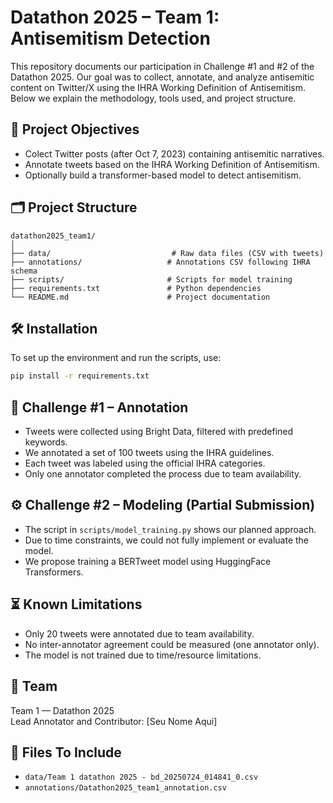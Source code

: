 # Datathon 2025 – Team 1: Antisemitism Detection

This repository documents our participation in Challenge #1 and #2 of the Datathon 2025. Our goal was to collect, annotate, and analyze antisemitic content on Twitter/X using the IHRA Working Definition of Antisemitism. Below we explain the methodology, tools used, and project structure.

## 📌 Project Objectives

- Colect Twitter posts (after Oct 7, 2023) containing antisemitic narratives.
- Annotate tweets based on the IHRA Working Definition of Antisemitism.
- Optionally build a transformer-based model to detect antisemitism.

## 🗂️ Project Structure

```
datathon2025_team1/
│
├── data/                           # Raw data files (CSV with tweets)
├── annotations/                   # Annotations CSV following IHRA schema
├── scripts/                       # Scripts for model training
├── requirements.txt               # Python dependencies
└── README.md                      # Project documentation
```

## 🛠️ Installation

To set up the environment and run the scripts, use:

```bash
pip install -r requirements.txt
```

## 🧠 Challenge #1 – Annotation

- Tweets were collected using Bright Data, filtered with predefined keywords.
- We annotated a set of 100 tweets using the IHRA guidelines.
- Each tweet was labeled using the official IHRA categories.
- Only one annotator completed the process due to team availability.

## ⚙️ Challenge #2 – Modeling (Partial Submission)

- The script in `scripts/model_training.py` shows our planned approach.
- Due to time constraints, we could not fully implement or evaluate the model.
- We propose training a BERTweet model using HuggingFace Transformers.

## ⏳ Known Limitations

- Only 20 tweets were annotated due to team availability.
- No inter-annotator agreement could be measured (one annotator only).
- The model is not trained due to time/resource limitations.

## 👥 Team

Team 1 — Datathon 2025  
Lead Annotator and Contributor: [Seu Nome Aqui]

## 📁 Files To Include

- `data/Team 1 datathon 2025 - bd_20250724_014841_0.csv`
- `annotations/Datathon2025_team1_annotation.csv`
